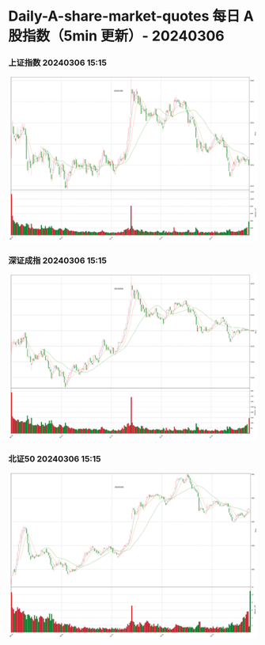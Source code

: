 
# Daily-A-share-market-quotes 每日 A 股指数（5min 更新）- 20240306

### 上证指数 20240306 15:15
![](./fig/2024/3/20240306-sh000001.png)

### 深证成指 20240306 15:15
![](./fig/2024/3/20240306-sz399001.png)

### 北证50 20240306 15:15
![](./fig/2024/3/20240306-bj899050.png)
